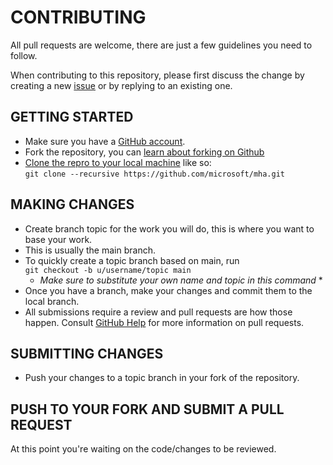 # CONTRIBUTING

All pull requests are welcome, there are just a few guidelines you need to follow.

When contributing to this repository, please first discuss the change by creating a new [issue](https://github.com/microsoft/mha/issues) or by replying to an existing one.

## GETTING STARTED

* Make sure you have a [GitHub account](https://github.com/signup/free).
* Fork the repository, you can [learn about forking on Github](https://help.github.com/articles/fork-a-repo)
* [Clone the repro to your local machine](https://help.github.com/articles/cloning-a-repository/) like so:  
```git clone --recursive https://github.com/microsoft/mha.git```

## MAKING CHANGES

* Create branch topic for the work you will do, this is where you want to base your work.
* This is usually the main branch.
* To quickly create a topic branch based on main, run  
```git checkout -b u/username/topic main```  
  * *Make sure to substitute your own name and topic in this command* *
* Once you have a branch, make your changes and commit them to the local branch.
* All submissions require a review and pull requests are how those happen. Consult
[GitHub Help](https://help.github.com/articles/about-pull-requests/) for more
information on pull requests.

## SUBMITTING CHANGES

* Push your changes to a topic branch in your fork of the repository.

## PUSH TO YOUR FORK AND SUBMIT A PULL REQUEST

At this point you're waiting on the code/changes to be reviewed.
